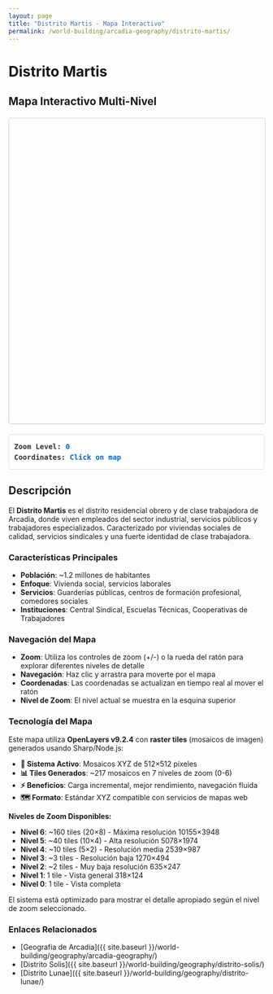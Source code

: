 ```yaml
---
layout: page
title: "Distrito Martis - Mapa Interactivo"
permalink: /world-building/arcadia-geography/distrito-martis/
---
```


# Distrito Martis

## Mapa Interactivo Multi-Nivel

<link rel="stylesheet" href="https://cdn.jsdelivr.net/npm/ol@v9.2.4/ol.css" type="text/css">

<div id="map" class="map-container"></div>
<div id="map-info" class="map-info">
    <p><strong>Zoom Level:</strong> <span id="current-zoom">0</span></p>
    <p><strong>Coordinates:</strong> <span id="current-coords">Click on map</span></p>
</div>

<script type="module">
    import Map from 'https://cdn.skypack.dev/ol@v9.2.4/Map.js';
    import View from 'https://cdn.skypack.dev/ol@v9.2.4/View.js';
    import TileLayer from 'https://cdn.skypack.dev/ol@v9.2.4/layer/Tile.js';
    import XYZ from 'https://cdn.skypack.dev/ol@v9.2.4/source/XYZ.js';
    import TileGrid from 'https://cdn.skypack.dev/ol@v9.2.4/tilegrid/TileGrid.js';
    import Projection from 'https://cdn.skypack.dev/ol@v9.2.4/proj/Projection.js';
    import {getCenter} from 'https://cdn.skypack.dev/ol@v9.2.4/extent.js';
    import Overlay from 'https://cdn.skypack.dev/ol@v9.2.4/Overlay.js';
    
    // Raster tile configuration for Distrito Martis
    const mapConfig = {
        name: "Distrito Martis",
        originalDimensions: { width: 10155, height: 3948 },
        extent: [0, 0, 10155, 3948],
        tileSize: 512,
        minZoom: 0,
        maxZoom: 6
    };
    
    // Create custom projection for the map
    const mapProjection = new Projection({
        code: 'distrito-martis-projection',
        units: 'pixels',
        extent: mapConfig.extent,
    });
    
    console.log('Loading Distrito Martis raster tile map...');
    console.log('Map extent:', mapConfig.extent);
    console.log('Map dimensions:', mapConfig.originalDimensions);
    
    // Generate resolutions for each zoom level
    function generateResolutions() {
        const resolutions = [];
        for (let z = mapConfig.minZoom; z <= mapConfig.maxZoom; z++) {
            resolutions[z] = Math.pow(2, mapConfig.maxZoom - z);
        }
        return resolutions;
    }
    
    // Create tile layer with XYZ source
    function createTileLayer() {
        // For now, we'll use a fallback to the single image
        // When tiles are generated, replace this URL template
        const tileUrlTemplate = '{{ site.baseurl }}/assets/maps/martis/tiles/{z}/{x}/{y}.png';
        const fallbackImageUrl = '{{ site.baseurl }}/assets/maps/martis/Martis.png';
        
        // Check if we should use tiles or fallback to single image
        const useTiles = true; // Set to true when tiles are generated
        
        if (useTiles) {
            // XYZ Tile Layer (when tiles are available)
            const tileLayer = new TileLayer({
                source: new XYZ({
                    url: tileUrlTemplate,
                    projection: mapProjection,
                    tileGrid: new TileGrid({
                        extent: mapConfig.extent,
                        origin: [0, 0], // Bottom-left origin for XYZ tiles
                        resolutions: generateResolutions(),
                        tileSize: mapConfig.tileSize
                    }),
                    wrapX: false
                })
            });
            
            return [tileLayer];
        }
    }
    
    async function initializeMap() {
        const layers = await createTileLayer();
        
        // Create the map
        const map = new Map({
            target: 'map',
            layers: layers, 
            view: new View({
                projection: mapProjection,
                center: getCenter(mapConfig.extent),
                zoom: 3,
                minZoom: mapConfig.minZoom,
                maxZoom: mapConfig.maxZoom,
                // Constrain view to image bounds
                extent: mapConfig.extent
            })
        });
        
        // Fit the view to show the entire district
        map.getView().fit(mapConfig.extent, {
            padding: [20, 20, 20, 20],
            constrainResolution: false
        });
        
        return map;
    }
    
    function setupMapInteractions(map) {
        // Update zoom level display
        map.getView().on('change:resolution', function() {
            const zoom = map.getView().getZoom();
            document.getElementById('current-zoom').textContent = zoom ? zoom.toFixed(1) : '0';
        });
        
        // Add click interaction to show coordinates
        map.on('click', function(event) {
            const coordinate = event.coordinate;
            const x = Math.round(coordinate[0]);
            const y = Math.round(coordinate[1]);
            document.getElementById('current-coords').textContent = `(${x}, ${y})`;
            console.log('Clicked at:', coordinate);
        });
        
        // Update coordinates on mouse move
        map.on('pointermove', function(event) {
            const coordinate = event.coordinate;
            const x = Math.round(coordinate[0]);
            const y = Math.round(coordinate[1]);
            document.getElementById('current-coords').textContent = `(${x}, ${y})`;
        });
        
        // Resize map when window resizes
        window.addEventListener('resize', function() {
            map.updateSize();
        });
        
        // Initial zoom level display
        const initialZoom = map.getView().getZoom();
        document.getElementById('current-zoom').textContent = initialZoom ? initialZoom.toFixed(1) : '0';
    }
    
    // Initialize everything when page loads
    document.addEventListener('DOMContentLoaded', async function() {
        console.log('🗺️ Initializing Distrito Martis interactive map...');
        
        try {
            const map = await initializeMap();
            setupMapInteractions(map);
            console.log('✅ Map initialized successfully');
        } catch (error) {
            console.error('❌ Error initializing map:', error);
            document.getElementById('map').innerHTML = 
                '<p style="text-align: center; padding: 50px; color: #d32f2f;">⚠️ Error initializing map. Check console for details.</p>';
        }
    });
</script>

## Descripción

El **Distrito Martis** es el distrito residencial obrero y de clase trabajadora de Arcadia, donde viven empleados del sector industrial, servicios públicos y trabajadores especializados. Caracterizado por viviendas sociales de calidad, servicios sindicales y una fuerte identidad de clase trabajadora.

### Características Principales

- **Población**: ~1.2 millones de habitantes
- **Enfoque**: Vivienda social, servicios laborales
- **Servicios**: Guarderías públicas, centros de formación profesional, comedores sociales
- **Instituciones**: Central Sindical, Escuelas Técnicas, Cooperativas de Trabajadores

### Navegación del Mapa

- **Zoom**: Utiliza los controles de zoom (+/-) o la rueda del ratón para explorar diferentes niveles de detalle
- **Navegación**: Haz clic y arrastra para moverte por el mapa
- **Coordenadas**: Las coordenadas se actualizan en tiempo real al mover el ratón
- **Nivel de Zoom**: El nivel actual se muestra en la esquina superior

### Tecnología del Mapa

Este mapa utiliza **OpenLayers v9.2.4** con **raster tiles** (mosaicos de imagen) generados usando Sharp/Node.js:

- **🔧 Sistema Activo**: Mosaicos XYZ de 512×512 píxeles 
- **📊 Tiles Generados**: ~217 mosaicos en 7 niveles de zoom (0-6)
- **⚡ Beneficios**: Carga incremental, mejor rendimiento, navegación fluida
- **🗺️ Formato**: Estándar XYZ compatible con servicios de mapas web

**Niveles de Zoom Disponibles:**
- **Nivel 6**: ~160 tiles (20×8) - Máxima resolución 10155×3948
- **Nivel 5**: ~40 tiles (10×4) - Alta resolución 5078×1974
- **Nivel 4**: ~10 tiles (5×2) - Resolución media 2539×987
- **Nivel 3**: ~3 tiles - Resolución baja 1270×494
- **Nivel 2**: ~2 tiles - Muy baja resolución 635×247
- **Nivel 1**: 1 tile - Vista general 318×124
- **Nivel 0**: 1 tile - Vista completa

El sistema está optimizado para mostrar el detalle apropiado según el nivel de zoom seleccionado.

### Enlaces Relacionados

- [Geografía de Arcadia]({{ site.baseurl }}/world-building/geography/arcadia-geography/)
- [Distrito Solis]({{ site.baseurl }}/world-building/geography/distrito-solis/)
- [Distrito Lunae]({{ site.baseurl }}/world-building/geography/distrito-lunae/)

<style>
.map-container {
    height: 600px;
    width: 100%;
    margin: 20px 0;
    border: 1px solid #ccc;
    border-radius: 5px;
    position: relative;
}

.map-info {
    background-color: rgba(255, 255, 255, 0.9);
    padding: 10px;
    margin: 10px 0;
    border-radius: 4px;
    border: 1px solid #ddd;
    font-family: monospace;
    font-size: 14px;
}

.map-info p {
    margin: 5px 0;
}

.map-info strong {
    color: #333;
}

#current-zoom, #current-coords {
    color: #0066cc;
    font-weight: bold;
}

@media (max-width: 768px) {
    .map-container {
        height: 400px;
    }
    
    .map-info {
        font-size: 12px;
    }
}

/* Customize OpenLayers controls */
.ol-zoom {
    top: 0.5em;
    left: 0.5em;
}

.ol-zoom button {
    background-color: rgba(255, 255, 255, 0.8) !important;
    border: 1px solid #ccc !important;
    border-radius: 2px;
}

.ol-zoom button:hover {
    background-color: rgba(255, 255, 255, 0.9) !important;
}

/* Map attribution styling */
.ol-attribution {
    bottom: 0.5em;
    right: 0.5em;
    max-width: calc(100% - 1em);
}

.ol-attribution ul {
    color: #333;
    text-shadow: 1px 1px 2px rgba(255,255,255,0.8);
}
</style>